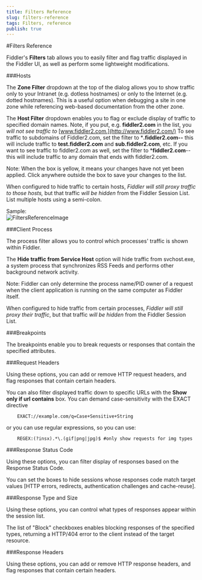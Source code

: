 ```yaml
---
title: Filters Reference
slug: filters-reference
tags: Filters, reference
publish: true
---
```


<!-- http://fiddler2.com/Fiddler2/help/Filters.asp -->

#Filters Reference

Fiddler's **Filters** tab allows you to easily filter and flag traffic displayed in the Fiddler UI, as well as perform some lightweight modifications.

###Hosts

The **Zone Filter** dropdown at the top of the dialog allows you to show traffic only to your Intranet (e.g. dotless hostnames) or only to the Internet (e.g. dotted hostnames). This is a useful option when debugging a site in one zone while referencing web-based documentation from the other zone.

The **Host Filter** dropdown enables you to flag or exclude display of traffic to specified domain names. Note, if you put, e.g. **fiddler2.com** in the list, you *will not see traffic to* [www.fiddler2.com.](http://www.fiddler2.com/) To see traffic to subdomains of Fiddler2.com, set the filter to ***.fiddler2.com--** this will include traffic to **test.fiddler2.com** and **sub.fiddler2.com**, etc. If you want to see traffic to fiddler2.com as well, set the filter to ***fiddler2.com**--this will include traffic to any domain that ends with fiddler2.com.

Note: When the box is yellow, it means your changes have not yet been applied. Click anywhere outside the box to save your changes to the list.

When configured to hide traffic to certain hosts, *Fiddler will still proxy traffic to those hosts,* but that traffic *will be hidden* from the Fiddler Session List. List multiple hosts using a semi-colon.

Sample:  
![FiltersReferenceImage](images/FiltersReferenceSample)

###Client Process

The process filter allows you to control which processes' traffic is shown within Fiddler. 

The **Hide traffic from Service Host** option will hide traffic from svchost.exe, a system process that synchronizes RSS Feeds and performs other background network activity.

Note: Fiddler can only determine the process name/PID owner of a request when the client application is running on the same computer as Fiddler itself.

When configured to hide traffic from certain processes, *Fiddler will still proxy their traffic*, but that traffic *will be hidden* from the Fiddler Session List.

###Breakpoints

The breakpoints enable you to break requests or responses that contain the specified attributes.

###Request Headers

Using these options, you can add or remove HTTP request headers, and flag responses that contain certain headers.

You can also filter displayed traffic down to specific URLs with the **Show only if url contains** box. You can demand case-sensitivity with the EXACT directive

		EXACT://example.com/q=Case+Sensitive+String 

or you can use regular expressions, so you can use:

		REGEX:(?insx).*\.(gif|png|jpg)$ #only show requests for img types

###Response Status Code

Using these options, you can filter display of responses based on the Response Status Code.

You can set the boxes to hide sessions whose responses code match target values [HTTP errors, redirects, authentication challenges and cache-reuse].

###Response Type and Size

Using these options, you can control what types of responses appear within the session list.

The list of "Block" checkboxes enables blocking responses of the specified types, returning a HTTP/404 error to the client instead of the target resource.

###Response Headers

Using these options, you can add or remove HTTP response headers, and flag responses that contain certain headers.